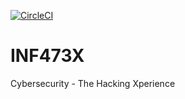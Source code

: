 [![CircleCI](https://circleci.com/gh/vgauthier/INF473X/tree/master.svg?style=svg)](https://circleci.com/gh/vgauthier/INF473X/tree/master)

# INF473X
Cybersecurity - The Hacking Xperience